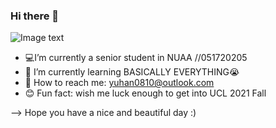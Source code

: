 ### Hi there 👋

![Image text](https://raw.githubusercontent.com/saadeghi/saadeghi/master/dino.gif)

- 💻I’m currently a senior student in NUAA //051720205 
- 📝 I’m currently learning BASICALLY EVERYTHING😭
- 💌 How to reach me: yuhan0810@outlook.com
- 😊 Fun fact: wish me luck enough to get into UCL 2021 Fall

--> Hope you have a nice and beautiful day :)


